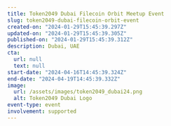 ```yaml
---
title: Token2049 Dubai Filecoin Orbit Meetup Event
slug: token2049-dubai-filecoin-orbit-event
created-on: "2024-01-29T15:45:39.297Z"
updated-on: "2024-01-29T15:45:39.305Z"
published-on: "2024-01-29T15:45:39.312Z"
description: Dubai, UAE
cta:
  url: null
  text: null
start-date: "2024-04-16T14:45:39.324Z"
end-date: "2024-04-19T14:45:39.332Z"
image:
  url: /assets/images/token2049_dubai24.png
  alt: Token2049 Dubai Logo
event-type: event
involvement: supported
---
```

